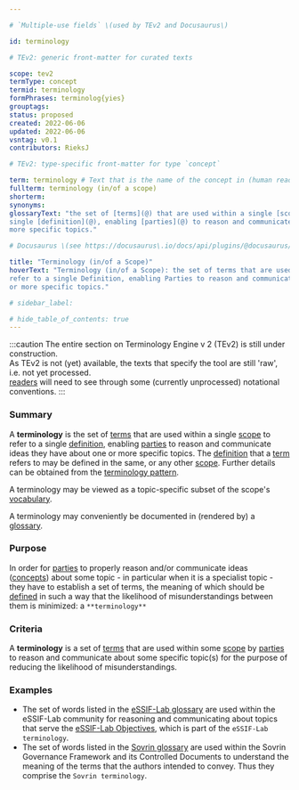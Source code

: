 ```yaml
---

# `Multiple-use fields` \(used by TEv2 and Docusaurus\)

id: terminology

# TEv2: generic front-matter for curated texts

scope: tev2
termType: concept
termid: terminology
formPhrases: terminolog{yies}
grouptags:
status: proposed
created: 2022-06-06
updated: 2022-06-06
vsntag: v0.1
contributors: RieksJ

# TEv2: type-specific front-matter for type `concept`

term: terminology # Text that is the name of the concept in (human readable) texts.
fullterm: terminology (in/of a scope)
shorterm:
synonyms:
glossaryText: "the set of [terms](@) that are used within a single [scope](@) to refer to a
single [definition](@), enabling [parties](@) to reason and communicate ideas they have about one or
more specific topics."

# Docusaurus \(see https://docusaurus\.io/docs/api/plugins/@docusaurus/plugin-content-docs#markdown-front-matter\):

title: "Terminology (in/of a Scope)"
hoverText: "Terminology (in/of a Scope): the set of terms that are used within a single Scope to
refer to a single Definition, enabling Parties to reason and communicate ideas they have about one
or more specific topics."

# sidebar_label:

# hide_table_of_contents: true
---
```


:::caution
The entire section on Terminology Engine v 2 (TEv2) is still under construction.<br/>
As TEv2 is not (yet) available, the texts that specify the tool are still 'raw', i.e. not yet
processed.<br/>[readers](@) will need to see through some (currently unprocessed) notational
conventions.
:::

### Summary

A **terminology** is the set of [terms](@) that are used within a single [scope](@) to refer to a
single [definition](@), enabling [parties](@) to reason and communicate ideas they have about one or
more specific topics. The [definition](@) that a [term](@) refers to may be defined in the same, or
any other [scope](@). Further details can be obtained from
the [terminology pattern](pattern-terminology@).

A terminology may be viewed as a topic-specific subset of the scope's [vocabulary](@).

A terminology may conveniently be documented in (rendered by) a [glossary](@).

### Purpose

In order for [parties](@) to properly reason and/or communicate ideas ([concepts](@)) about some
topic - in particular when it is a specialist topic - they have to establish a set of terms, the
meaning of which should be [defined](@) in such a way that the likelihood of misunderstandings
between them is minimized: a `**terminology**`

### Criteria

A **terminology** is a set of [terms](@) that are used within some [scope](@) by [parties](@) to
reason and communicate about some specific topic(s) for the purpose of reducing the likelihood of
misunderstandings.

### Examples

- The set of words listed in the [eSSIF-Lab glossary](../essifLab-glossary) are used within the
  eSSIF-Lab community for reasoning and communicating about topics that serve
  the [eSSIF-Lab Objectives](../essifLab-objectives), which is part of the `eSSIF-Lab terminology`.
- The set of words listed in the [Sovrin glossary](https://sovrin.org/library/glossary/) are used
  within the Sovrin Governance Framework and its Controlled Documents to understand the meaning of
  the terms that the authors intended to convey. Thus they comprise the `Sovrin terminology`.